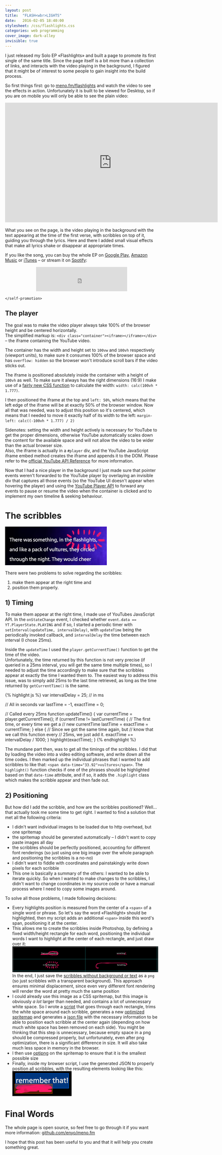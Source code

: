 ```yaml
---
layout: post
title:  "FLASH<wbr>LIGHTS"
date:   2016-02-05 18:40:00
stylesheet: /css/flashlights.css
categories: web programming
cover_image: dark-alley
invisible: true
---
```


I just released my Solo EP «Flashlights» and built a page to promote its first single of the same title. Since the
page itself is a bit more than a collection of links, and interacts with the video playing in the background, I
figured that it might be of interest to some people to gain insight into the build process.

So first things first: go to [meno.fm/flashlights](http://www.meno.fm/flashlights/) and watch the video to see the
effects in action. Unfortunately it is built to be viewed for Desktop, so if you are on mobile you will only be able
to see the plain video:

<section class="embedded-video">
  <div><iframe width="700" height="394" src="https://www.youtube.com/embed/sFBFkZYGgcE?rel=0" frameborder="0" allowfullscreen></iframe></div>
</section>

What you see on the page, is the video playing in the background with the text appearing at the time of the first verse,
with scribbles on top of it, guiding you through the lyrics. Here and there I added small visual effects that make all
lyrics shake or disappear at appropriate times.

If you like the song, you can buy the whole EP on [Google Play](https://play.google.com/store/music/album/Meno_Flashlights?id=Bvkm477idlkjw6joacowb7aa4he),
[Amazon Music](https://www.amazon.com/gp/product/B01AP3ETYO?ie=UTF8&keywords=meno%20flashlights&qid=1454067033&ref_=sr_1_3&s=dmusic&sr=8-3)
or [iTunes](https://itunes.apple.com/at/album/flashlights-ep/id1075875101?l=en) –
or stream it on [Spotify](https://open.spotify.com/album/14y7LCmuPCBAZqrvc6uqkd):
 
<div>
  <iframe style="display: block; width: 300px; margin: 0 auto;" src="https://embed.spotify.com/?uri=spotify%3Aalbum%3A14y7LCmuPCBAZqrvc6uqkd&theme=white&view=coverart" width="300" height="80" frameborder="0" allowtransparency="true"></iframe>
</div>

`</self-promotion>`


<div class="dark the-player backdrop">
  <h2>The player</h2>

  <div class="side-by-side">
    <div class="side">
      <p>
        The goal was to make the video player always take 100% of the browser height and be centered horizontally.
        <br>
        The simplified markup is: <code>&lt;div class="container"&gt;&lt;iframe&gt;&lt;/iframe&gt;&lt;/div&gt;</code>
        – the iframe containing the YouTube video.
      </p>
      <p>
        The container has the width and height set to <code>100vw</code> and
        <code>100vh</code> respectively (viewport units), to make sure it consumes 100% of the browser space and has
        <code>overflow: hidden</code> so the browser won't introduce scroll bars if the video sticks out.
      </p>
    </div>
    <div class="side">
      <p>
        The iframe is positioned absolutely inside the container with a height of <code>100vh</code> as well.
        To make sure it always has the right dimensions (16:9) I make use of a <a href="https://developer.mozilla.org/en-US/docs/Web/CSS/calc">fairly new CSS function</a>
        to calculate the width: <code>width: calc(100vh * 1.777)</code>.
      </p>
      <p>
        I then positioned the iframe at the top and <code>left: 50%</code>, which means that the left edge of the iframe
        will be at exactly 50% of the browser window. Now all that was needed, was to adjust this position so it's centered,
        which means that I needed to move it exactly half of its width to the left: <code>margin-left: calc((-100vh * 1.777) / 2)</code>
      </p>
    </div>
  </div>
  
  <p>
    Sidenotes: setting the width and height actively is necessary for YouTube to get the proper dimensions, otherwise
    YouTube automatically scales down the content for the available space and will not allow the video to be wider than
    the actual browser size.<br>
    Also, the iframe is actually in a <code>#player</code> div, and the YouTube JavaScript iframe embed method creates the
    iframe and appends it to the DOM. Please refer to the
    <a href="https://developers.google.com/youtube/iframe_api_reference">official YouTube API Reference</a> for more
    information.
  </p>
</div>


Now that I had a nice player in the background I just made sure that pointer events weren't forwarded to the
YouTube player by overlaying an invisible div that captures all those events (so the YouTube UI doesn't appear when
hovering the player) and using the [YouTube Player API](https://developers.google.com/youtube/iframe_api_reference?hl=en#Playback_controls)
to forward any events to pause or resume the video when the container is clicked and to implement my own timeline &
seeking behaviour.


# The scribbles

<p>
  <img style="margin: 0 auto;" src="/images/posts/flashlights-example.jpg">
</p>

There were two problems to solve regarding the scribbles:  
1) make them appear at the right time and
2) position them properly.


## 1) Timing

<p>
  To make them appear at the right time, I made use of YouTubes JavaScript API. In the <code>onStateChange</code>
  event, I checked whether <code>event.data == YT.PlayerState.PLAYING</code> and if so, I started a periodic timer
  with <code>setInterval(updateTime, intervalDelay)</code>, with <code>updateTime</code> being the periodically
  invoked callback, and <code>intervalDelay</code> the time between each interval (I chose 25ms).
</p>

<div class="side-by-side">
  <div class="side">
    <p>
      Inside the <code>updateTime</code> I used the <code>player.getCurrentTime()</code> function to get the time of the video.
      <br>
      Unfortunately, the
      time returned by this function is not very precise (if queried in a 25ms interval, you will get the same time multiple
      times), so I needed to adjust the time accordingly to make sure that the scribbles appear at exactly the time I
      wanted them to. The easiest way to address this issue, was to simply add 25ms to the last time retrieved, as
      long as the time returned by <code>getCurrentTime()</code> is the same.
    </p>
  </div>
  <div class="side">
{% highlight js %}
var intervalDelay = 25; // in ms

// All in seconds
var lastTime = -1, exactTime = 0;

// Called every 25ms
function updateTime() {
  var currentTime = player.getCurrentTime();
  if (currentTime != lastCurrentTime) {
    // The first time, or every time we get a
    // new currentTime
    lastTime = exactTime = currentTime;
  }
  else {
    // Since we got the same time again, but
    // know that we call this function every
    // 25ms, we just add it.
    exactTime += intervalDelay / 1000;
  }
  highlight(exactTime);
}
{% endhighlight %}
  </div>
</div>
   
The mundane part then, was to get all the timings of the scribbles. I did that by loading the video into a video editing
software, and write down all the time codes. I then marked up the individual phrases that I wanted to add scribbles to like
that: `<span data-time="33.92">vultures</span>`. The `highlight()` function checks if one of the phrases should be
highlighted based on that `date-time` attribute, and if so, it adds the `.highlight` class which makes the
scribble appear and then fade out.

## 2) Positioning

But how did I add the scribble, and how are the scribbles positioned? Well... that actually took me some time to get right.
I wanted to find a solution that met all the following criteria:

- I didn't want individual images to be loaded due to http overhead, but one spritemap
- the spritemap should be generated automatically – I didn't want to copy paste images all day
- the scribbles should be perfectly positioned, accounting for different font renderings (so just using one
  big image over the whole paragraph and positioning the scribbles is a no-no)
- I didn't want to fiddle with coordinates and painstakingly write down pixels for each scribble
- This one is basically a summary of the others: I wanted to be able to iterate quickly. So when I wanted to make changes
  to the scribbles, I didn't want to change coordinates in my source code or have a manual process where I need to copy
  some images around.

To solve all those problems, I made following decisions:
 
- Every highlights position is measured from the center of a `<span>` of a single word or phrase. So let's say the word
  «Flashlight» should be highlighted, then my script adds an additional `<span>` inside this word's span,  positioning
  it at the center.
- This allows me to create the scribbles inside Photoshop, by defining a fixed width/height rectangle for each word,
  positioning the individual words I want to highlight at the center of each rectangle, and just draw over it:  
  ![](/images/posts/flashlights-scribble-screenshot.png)  
  In the end, I just save the [scribbles without background or text](https://github.com/enyo/meno.fm/blob/gh-pages/flashlights/images/highlights/_verse1.png)
  as a `png` (so just scribbles with a transparent background).
  This approach ensures minimal displacement, since even very different font rendering will render the word at pretty
  much the same position
- I could already use this image as a CSS spritemap, but this image is obviously _a lot_ larger than needed, and
  contains a lot of unnecessary white space. So I wrote a [script](https://github.com/enyo/meno.fm/blob/gh-pages/flashlights/images/highlights/_production/bin/create_spritemap.dart)
  that goes through each rectangle, trims the white space around each scribble, generates a new
  [optimized spritemap](https://github.com/enyo/meno.fm/blob/gh-pages/flashlights/images/highlights/verse1.png) and
  generates a [json file](https://github.com/enyo/meno.fm/blob/gh-pages/_includes/flashlights/verse1.json) with the
  necessary information to be able to position each scribble at the center again (depending on how much white space has
  been removed on each side).
  You might be thinking that this step is unnecessary, because empty space in a png should be compressed
  properly, but unfortunately, even after png optimization, there is a significant difference in size. It will also take
  much less space in memory in the browser.
- I then use [optipng](http://optipng.sourceforge.net/) on the spritemap to ensure that it is the smallest possible size
- Finally, inside my browser script, I use the generated JSON to properly position all scribbles, with the resulting
  elements looking like this:  
  ![Scribble example](/images/posts/flashlights-scribble-example.png)
  

# Final Words

The whole page is open source, so feel free to go through it if you want more information: [github.com/enyo/meno.fm](https://github.com/enyo/meno.fm)

I hope that this post has been useful to you and that it will help you create something great.

